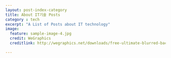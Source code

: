 ```yaml
---
layout: post-index-category
title: About IT기술 Posts
category : tech
excerpt: "A List of Posts about IT technology"
image:
  feature: sample-image-4.jpg
  credit: WeGraphics
  creditlink: http://wegraphics.net/downloads/free-ultimate-blurred-background-pack/

---
```

